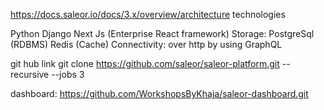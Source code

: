 https://docs.saleor.io/docs/3.x/overview/architecture
technologies

Python Django
Next Js (Enterprise React framework)
Storage:
PostgreSql (RDBMS)
Redis (Cache)
Connectivity: over http by using GraphQL

git hub link
git clone https://github.com/saleor/saleor-platform.git --recursive --jobs 3

dashboard:
https://github.com/WorkshopsByKhaja/saleor-dashboard.git
